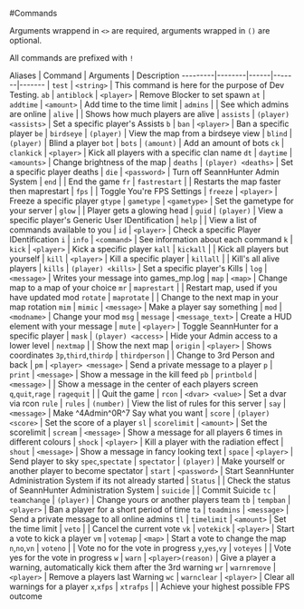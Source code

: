 #Commands

Arguments wrappend in `<>` are required, arguments wrapped in `()` are optional.

All commands are prefixed with `!`

 Aliases | Command | Arguments | Description
---------|--------|------|-------|-------
						| `test` 		| `<string>` 			| This command is here for the purpose of Dev Testing.
`ab`					| `antiblock` 	| `<player>` 			| Remove Blocker to set spawn
 `at`					| `addtime` 	| `<amount>` 			| Add time to the time limit
						| `admins` 		| 						| See which admins are online
						| `alive` 		| 						| Shows how much players are alive
						| `assists` 	| `(player) <assists>`  | Set a specific player's Assists
 `b`					| `ban` 		| `<player>`			| Ban a specific player
 `be`					| `birdseye` 	| `(player)`			| View the map from a birdseye view
						| `blind` 		| `(player)` 			| Blind a player
 `bot` 					| `bots`		| `(amount)`			| Add an amount of bots
 `ck` 					| `clankick` 	| `<player>`			| Kick all players with a specific clan name
 `dt` 					| `daytime` 	| `<amounts>`			| Change brightness of the map
						| `deaths` 		| `(player) <deaths>`	| Set a specific player deaths
						| `die` 		| `<password>`			| Turn off SeannHunter Admin System
						| `end` 		| 						| End the game
 `fr` 					| `fastrestart` | 						| Restarts the map faster then maprestart
						| `fps` 		| 						| Toggle You're FPS Settings
						| `freeze` 		| `<player>`			|  Freeze a specific player
 `gtype`				| `gametype` 	| `<gametype>`			|  Set the gametype for your server
						| `glow` 		| 						| Player gets a glowing head
						| `guid` 		| `(player)`			| View a specific player's Generic User IDentification
						| `help` 		| 						| View a list of commands available to you
						| `id` 			| `<player>`			| Check a specific Player IDentification
 `i` 					| `info` 		| `<command>`			| See information about each command
 `k` 					| `kick` 		| `<player>` 			| Kick a specific player
 `kall` 				| `kickall`		|						| Kick all players but yourself
						| `kill` 		| `<player>` 			| Kill a specific player
						| `killall`		|						| Kill's all alive players
						| `kills` 		| `(player) <kills>`	| Set a specific player's Kills
						| `log` 		| `<message>`			| Writes your message into games_mp.log
						| `map` 		| `<map>`				| Change map to a map of your choice
 `mr` 					| `maprestart`	|						| Restart map, used if you have updated mod
 `rotate` 				| `maprotate`	|						| Change to the next map in your map rotation
 `mim` 					| `mimic` 		| `<message>`			| Make a player say something
						| `mod` 		| `<modname>`			| Change your mod
 `msg` 					| `message` 	| `<message_text>`		| Create a HUD element with your message
						| `mute` 		| `<player>`			| Toggle SeannHunter for a specific player
						| `mask` 		| `(player) <access>`	| Hide your Admin access to a lower level
						| `nextmap`		|						| Show the next map
						| `origin` 		| `<player>`			| Shows coordinates
 `3p`,`third`,`thirdp` 	| `thirdperson` |						| Change to 3rd Person and back
						| `pm` 			| `<player> <message>`	| Send a private message to a player
 `p` 					| `print` 		| `<message>`			| Show a message in the kill feed
 `pb` | `printbold` 	| `<message>`	|						| Show a message in the center of each players screen
 `q`,`quit`,`rage` 		| `ragequit`	|						| Quit the game
						| `rcon` 		| `<dvar> <value>`		| Set a dvar via rcon
 `rule` 				| `rules` 		| `(number)`			| View the list of rules for this server
						| `say` 		| `<message>`			| Make ^4Admin^0R^7 Say what you want
						| `score` 		| `(player) <score>`	| Set the score of a player
 `sl` 					| `scorelimit` 	| `<amount>`			| Set the scorelimit
						| `scream` 		| `<message>`			| Show a message for all players 6 times in different colours
						| `shock` 		| `<player>`			| Kill a player with the radiation effect
						| `shout` 		| `<message>`			| Show a message in fancy looking text
						| `space` 		| `<player>`			| Send player to sky
`spec`,`spectate` 		| `spectator` 	| `(player)`			| Make yourself or another player to become spectator
						| `start` 		| `<password>`			| Start SeannHunter Administration System if its not already started
						| `Status` 		|						| Check the status of SeannHunter Administration System
						| `suicide` 	|						| Commit Suicide
`tc`					| `teamchange` 	| `(player)`			| Change yours or another players team
`tb` 					| `tempban` 	| `<player>`			| Ban a player for a short period of time
`ta` 					| `toadmins` 	| `<message>`			| Send a private message to all online admins
`tl` 					| `timelimit` 	| `<amount>`			| Set the time limit
						| `veto` 		|						| Cancel the current vote
`vk` 					| `votekick` 	| `<player>`			| Start a vote to kick a player
`vm` 					| `votemap` 	| `<map>`				| Start a vote to change the map
`n`,`no`,`vn`			| `voteno` 		| 						| Vote no for the vote in progress
`y`,`yes`,`vy` 			| `voteyes` 	|						| Vote yes for the vote in progress
`w` 					| `warn` 		| `<player>(reason)`	| Give a player a warning, automatically kick them after the 3rd warning
`wr` 					| `warnremove`	| `<player>`			| Remove a players last Warning
`wc` 					| `warnclear` 	| `<player>`			| Clear all warnings for a player
`x`,`xfps` 				| `xtrafps`		|						| Achieve your highest possible FPS outcome
